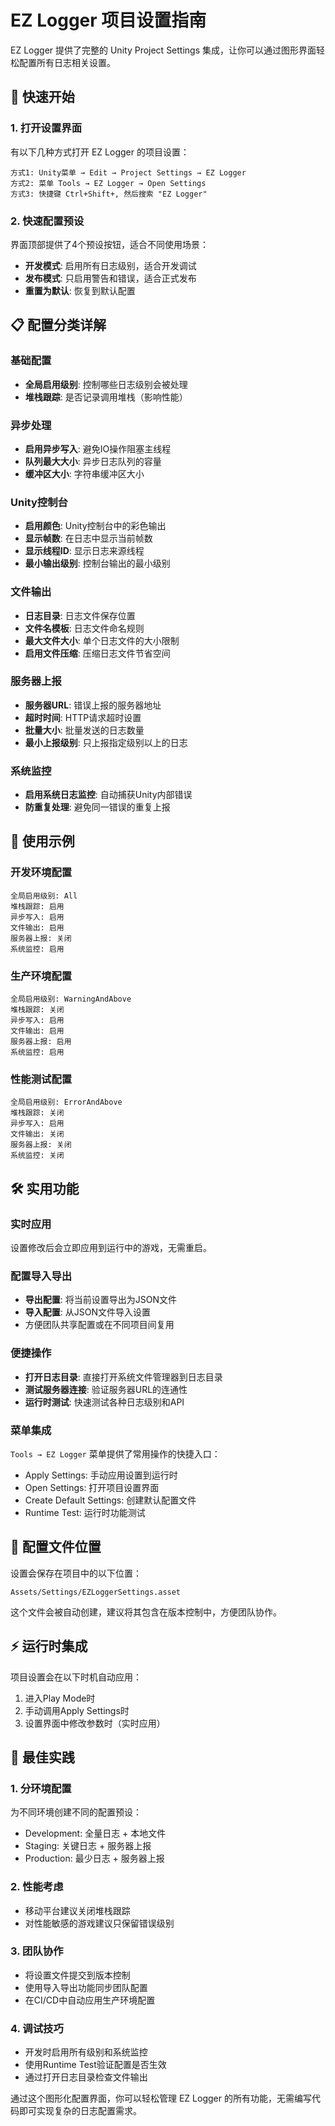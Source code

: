 # EZ Logger 项目设置指南

EZ Logger 提供了完整的 Unity Project Settings 集成，让你可以通过图形界面轻松配置所有日志相关设置。

## 🚀 快速开始

### 1. 打开设置界面

有以下几种方式打开 EZ Logger 的项目设置：

```
方式1: Unity菜单 → Edit → Project Settings → EZ Logger
方式2: 菜单 Tools → EZ Logger → Open Settings  
方式3: 快捷键 Ctrl+Shift+, 然后搜索 "EZ Logger"
```

### 2. 快速配置预设

界面顶部提供了4个预设按钮，适合不同使用场景：

- **开发模式**: 启用所有日志级别，适合开发调试
- **发布模式**: 只启用警告和错误，适合正式发布
- **重置为默认**: 恢复到默认配置

## 📋 配置分类详解

### 基础配置
- **全局启用级别**: 控制哪些日志级别会被处理
- **堆栈跟踪**: 是否记录调用堆栈（影响性能）

### 异步处理
- **启用异步写入**: 避免IO操作阻塞主线程
- **队列最大大小**: 异步日志队列的容量
- **缓冲区大小**: 字符串缓冲区大小

### Unity控制台
- **启用颜色**: Unity控制台中的彩色输出
- **显示帧数**: 在日志中显示当前帧数
- **显示线程ID**: 显示日志来源线程
- **最小输出级别**: 控制台输出的最小级别

### 文件输出
- **日志目录**: 日志文件保存位置
- **文件名模板**: 日志文件命名规则
- **最大文件大小**: 单个日志文件的大小限制
- **启用文件压缩**: 压缩日志文件节省空间

### 服务器上报
- **服务器URL**: 错误上报的服务器地址
- **超时时间**: HTTP请求超时设置
- **批量大小**: 批量发送的日志数量
- **最小上报级别**: 只上报指定级别以上的日志

### 系统监控
- **启用系统日志监控**: 自动捕获Unity内部错误
- **防重复处理**: 避免同一错误的重复上报

## 🔧 使用示例

### 开发环境配置
```
全局启用级别: All
堆栈跟踪: 启用
异步写入: 启用
文件输出: 启用
服务器上报: 关闭
系统监控: 启用
```

### 生产环境配置
```
全局启用级别: WarningAndAbove
堆栈跟踪: 关闭
异步写入: 启用
文件输出: 启用
服务器上报: 启用
系统监控: 启用
```

### 性能测试配置
```
全局启用级别: ErrorAndAbove
堆栈跟踪: 关闭
异步写入: 启用
文件输出: 关闭
服务器上报: 关闭
系统监控: 关闭
```

## 🛠️ 实用功能

### 实时应用
设置修改后会立即应用到运行中的游戏，无需重启。

### 配置导入导出
- **导出配置**: 将当前设置导出为JSON文件
- **导入配置**: 从JSON文件导入设置
- 方便团队共享配置或在不同项目间复用

### 便捷操作
- **打开日志目录**: 直接打开系统文件管理器到日志目录
- **测试服务器连接**: 验证服务器URL的连通性
- **运行时测试**: 快速测试各种日志级别和API

### 菜单集成
`Tools → EZ Logger` 菜单提供了常用操作的快捷入口：
- Apply Settings: 手动应用设置到运行时
- Open Settings: 打开项目设置界面
- Create Default Settings: 创建默认配置文件
- Runtime Test: 运行时功能测试

## 📁 配置文件位置

设置会保存在项目中的以下位置：
```
Assets/Settings/EZLoggerSettings.asset
```

这个文件会被自动创建，建议将其包含在版本控制中，方便团队协作。

## ⚡ 运行时集成

项目设置会在以下时机自动应用：
1. 进入Play Mode时
2. 手动调用Apply Settings时
3. 设置界面中修改参数时（实时应用）

## 🎯 最佳实践

### 1. 分环境配置
为不同环境创建不同的配置预设：
- Development: 全量日志 + 本地文件
- Staging: 关键日志 + 服务器上报
- Production: 最少日志 + 服务器上报

### 2. 性能考虑
- 移动平台建议关闭堆栈跟踪
- 对性能敏感的游戏建议只保留错误级别

### 3. 团队协作
- 将设置文件提交到版本控制
- 使用导入导出功能同步团队配置
- 在CI/CD中自动应用生产环境配置

### 4. 调试技巧
- 开发时启用所有级别和系统监控
- 使用Runtime Test验证配置是否生效
- 通过打开日志目录检查文件输出

通过这个图形化配置界面，你可以轻松管理 EZ Logger 的所有功能，无需编写代码即可实现复杂的日志配置需求。
